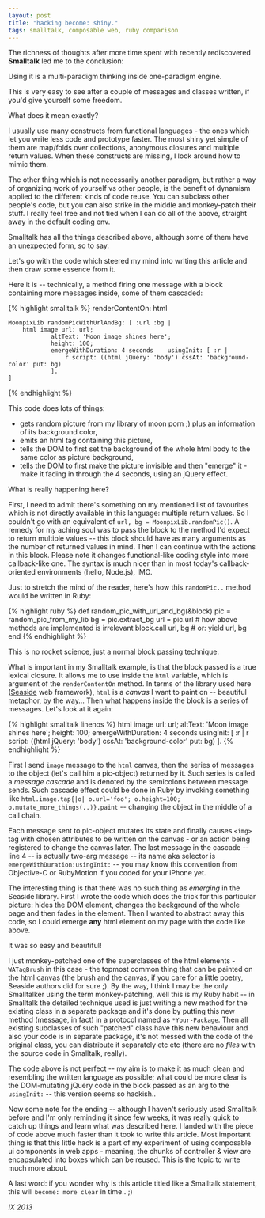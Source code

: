 ```yaml
---
layout: post
title: "hacking become: shiny."
tags: smalltalk, composable web, ruby comparison
---
```


The richness of thoughts after more time spent with recently rediscovered
**Smalltalk** led me to the conclusion:

Using it is a multi-paradigm thinking inside one-paradigm engine.

This is very easy to see after a couple of messages and classes written, if
you'd give yourself some freedom.

What does it mean exactly?

I usually use many constructs from functional languages - the ones which let
you write less code and prototype faster. The most shiny yet simple of them
are map/folds over collections, anonymous closures and multiple return values.
When these constructs are missing, I look around how to mimic them.

The other thing which is not necessarily another paradigm, but rather a way of
organizing work of yourself vs other people, is the benefit of dynamism
applied to the different kinds of code reuse. You can subclass other people's
code, but you can also strike in the middle and monkey-patch their stuff. I
really feel free and not tied when I can do all of the above, straight away in
the default coding env.

Smalltalk has all the things described above, although some of them have an
unexpected form, so to say.

Let's go with the code which steered my mind into writing this article and
then draw some essence from it.

Here it is -- technically, a method firing one message with a block containing
more messages inside, some of them cascaded:

{% highlight smalltalk %}
renderContentOn: html

    MoonpixLib randomPicWithUrlAndBg: [ :url :bg |
        html image url: url; 
                altText: 'Moon image shines here';
                height: 100;
                emergeWithDuration: 4 seconds    usingInit: [ :r |
                    r script: ((html jQuery: 'body') cssAt: 'background-color' put: bg)
                ].  
    ]
{% endhighlight %}

This code does lots of things:
* gets random picture from my library of moon porn ;) plus an information of its background color,
* emits an html tag containing this picture,
* tells the DOM to first set the background of the whole html body to the same color as picture background,
* tells the DOM to first make the picture invisible and then "emerge" it - make it fading in through the 4 seconds, using an jQuery effect.

What is really happening here?

First, I need to admit there's something on my mentioned list of favourites
which is not directly available in this language: multiple return values. So I
couldn't go with an equivalent of `url, bg = MoonpixLib.randomPic()`. A remedy
for my aching soul was to pass the block to the method I'd expect to return
multiple values -- this block should have as many arguments as the number of
returned values in mind. Then I can continue with the actions in this block.
Please note it changes functional-like coding style into more callback-like
one. The syntax is much nicer than in most today's callback-oriented
environments (hello, Node.js), IMO.

Just to stretch the mind of the reader, here's how this `randomPic..` method
would be written in Ruby:

{% highlight ruby %}
def random_pic_with_url_and_bg(&block)
    pic = random_pic_from_my_lib
    bg = pic.extract_bg
    url = pic.url
    # how above methods are implemented is irrelevant
    block.call url, bg  # or:  yield url, bg
end
{% endhighlight %}

This is no rocket science, just a normal block passing technique.

What is important in my Smalltalk example, is that the block passed is a true
lexical closure. It allows me to use inside the `html` variable, which is
argument of the `renderContentOn` method. In terms of the library used here
([Seaside] web framework), `html` is a *canvas* I want to paint on --
beautiful metaphor, by the way... Then what happens inside the block is a
series of messages. Let's look at it again:

{% highlight smalltalk linenos %}
        html image url: url; 
                altText: 'Moon image shines here';
                height: 100;
                emergeWithDuration: 4 seconds    usingInit: [ :r |
                    r script: ((html jQuery: 'body') cssAt: 'background-color' put: bg)
                ]. 
{% endhighlight %}

First I send `image` message to the `html` canvas, then the series of messages
to the object (let's call him a pic-object) returned by it. Such series is
called a *message cascade* and is denoted by the semicolons between message
sends. Such cascade effect could be done in Ruby by invoking something like
`html.image.tap{|o| o.url='foo'; o.height=100; o.mutate_more_things(..)}.paint` 
-- changing the object in the middle of a call chain.

Each message sent to pic-object mutates its state and finally causes `<img>`
tag with chosen attributes to be written on the canvas - or an action being
registered to change the canvas later. The last message in the cascade -- line
4 -- is actually two-arg message -- its name aka selector is
`emergeWithDuration:usingInit:` -- you may know this convention from
Objective-C or RubyMotion if you coded for your iPhone yet.

The interesting thing is that there was no such thing as *emerging* in the
Seaside library. First I wrote the code which does the trick for this
particular picture: hides the DOM element, changes the background of the whole
page and then fades in the element. Then I wanted to abstract away this code,
so I could emerge **any** html element on my page with the code like above.

It was so easy and beautiful!

I just monkey-patched one of the superclasses of the html elements -
`WATagBrush` in this case - the topmost common thing that can be painted on
the html canvas (the brush and the canvas, if you care for a little poetry,
Seaside authors did for sure ;).  By the way, I think I may be the only
Smalltalker using the term monkey-patching, well this is my Ruby habit -- in
Smalltalk the detailed technique used is just writing a new method for the
existing class in a separate package and it's done by putting this new method
(message, in fact) in a protocol named as `*Your-Package`. Then all existing
subclasses of such "patched" class have this new behaviour and also your code
is in separate package, it's not messed with the  code of the original class,
you can distribute it separately etc etc (there are no *files* with the source
code in Smalltalk, really).

The code above is not perfect -- my aim is to make it as much clean and
resembling the written language as possible; what could be more clear is the
DOM-mutating jQuery code in the block passed as an arg to the `usingInit:` --
this version seems so hackish..

Now some note for the ending -- although I haven't seriously used Smalltalk
before and I'm only reminding it since few weeks, it was really quick to catch
up things and learn what was described here. I landed with the piece of code
above much faster than it took to write this article. Most important thing is
that this little hack is a part of my experiment of using composable ui
components in web apps - meaning, the chunks of controller & view are
encapsulated into boxes which can be reused. This is the topic to write much
more about.

A last word: if you wonder why is this article titled like a Smalltalk
statement, this will `become: more clear` in time.. ;)

<!--eoe-->
*IX 2013*

[Seaside]: http://seaside.st
